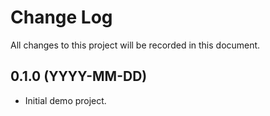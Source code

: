 # Change Log

All changes to this project will be recorded in this document.

## 0.1.0 (YYYY-MM-DD)

* Initial demo project.
